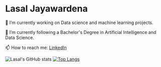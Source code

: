 # Lasal Jayawardena

<div style="dislay:flex; flex-direction:column">


🔭 I’m currently working on Data science and machine learning projects.

🌱 I’m currently following a Bachelor's Degree in Artificial Intelligence and Data Science.

📫 How to reach me: <a href="https://www.linkedin.com/in/lasal-jayawardena/">LinkedIn<a/>



  
![Lasal's GitHub stats](https://github-readme-stats.vercel.app/api?username=LasalJayawardena&show_icons=true&theme=algolia)
[![Top Langs](https://github-readme-stats.vercel.app/api/top-langs/?username=LasalJayawardena&langs_count=5&theme=algolia)](https://github.com/LasalJayawardena)
